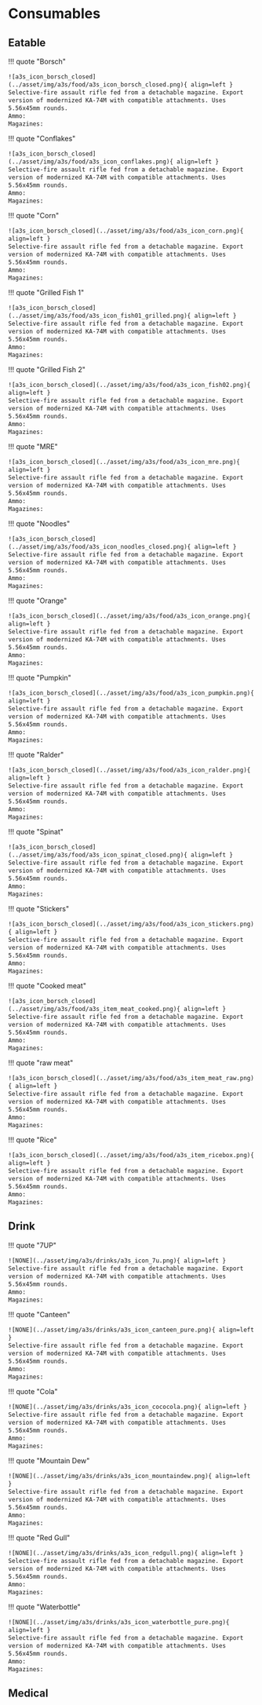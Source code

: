 # Consumables

## Eatable

!!! quote "Borsch"

    ![a3s_icon_borsch_closed](../asset/img/a3s/food/a3s_icon_borsch_closed.png){ align=left }
    Selective-fire assault rifle fed from a detachable magazine. Export version of modernized KA-74M with compatible attachments. Uses 5.56x45mm rounds.  
    Ammo:  
    Magazines:

!!! quote "Conflakes"

    ![a3s_icon_borsch_closed](../asset/img/a3s/food/a3s_icon_conflakes.png){ align=left }
    Selective-fire assault rifle fed from a detachable magazine. Export version of modernized KA-74M with compatible attachments. Uses 5.56x45mm rounds.  
    Ammo:  
    Magazines:

!!! quote "Corn"

    ![a3s_icon_borsch_closed](../asset/img/a3s/food/a3s_icon_corn.png){ align=left }
    Selective-fire assault rifle fed from a detachable magazine. Export version of modernized KA-74M with compatible attachments. Uses 5.56x45mm rounds.  
    Ammo:  
    Magazines:

!!! quote "Grilled Fish 1"

    ![a3s_icon_borsch_closed](../asset/img/a3s/food/a3s_icon_fish01_grilled.png){ align=left }
    Selective-fire assault rifle fed from a detachable magazine. Export version of modernized KA-74M with compatible attachments. Uses 5.56x45mm rounds.  
    Ammo:  
    Magazines:

!!! quote "Grilled Fish 2"

    ![a3s_icon_borsch_closed](../asset/img/a3s/food/a3s_icon_fish02.png){ align=left }
    Selective-fire assault rifle fed from a detachable magazine. Export version of modernized KA-74M with compatible attachments. Uses 5.56x45mm rounds.  
    Ammo:  
    Magazines:

!!! quote "MRE"

    ![a3s_icon_borsch_closed](../asset/img/a3s/food/a3s_icon_mre.png){ align=left }
    Selective-fire assault rifle fed from a detachable magazine. Export version of modernized KA-74M with compatible attachments. Uses 5.56x45mm rounds.  
    Ammo:  
    Magazines:

!!! quote "Noodles"

    ![a3s_icon_borsch_closed](../asset/img/a3s/food/a3s_icon_noodles_closed.png){ align=left }
    Selective-fire assault rifle fed from a detachable magazine. Export version of modernized KA-74M with compatible attachments. Uses 5.56x45mm rounds.  
    Ammo:  
    Magazines:

!!! quote "Orange"

    ![a3s_icon_borsch_closed](../asset/img/a3s/food/a3s_icon_orange.png){ align=left }
    Selective-fire assault rifle fed from a detachable magazine. Export version of modernized KA-74M with compatible attachments. Uses 5.56x45mm rounds.  
    Ammo:  
    Magazines:

!!! quote "Pumpkin"

    ![a3s_icon_borsch_closed](../asset/img/a3s/food/a3s_icon_pumpkin.png){ align=left }
    Selective-fire assault rifle fed from a detachable magazine. Export version of modernized KA-74M with compatible attachments. Uses 5.56x45mm rounds.  
    Ammo:  
    Magazines:

!!! quote "Ralder"

    ![a3s_icon_borsch_closed](../asset/img/a3s/food/a3s_icon_ralder.png){ align=left }
    Selective-fire assault rifle fed from a detachable magazine. Export version of modernized KA-74M with compatible attachments. Uses 5.56x45mm rounds.  
    Ammo:  
    Magazines:

!!! quote "Spinat"

    ![a3s_icon_borsch_closed](../asset/img/a3s/food/a3s_icon_spinat_closed.png){ align=left }
    Selective-fire assault rifle fed from a detachable magazine. Export version of modernized KA-74M with compatible attachments. Uses 5.56x45mm rounds.  
    Ammo:  
    Magazines:

!!! quote "Stickers"

    ![a3s_icon_borsch_closed](../asset/img/a3s/food/a3s_icon_stickers.png){ align=left }
    Selective-fire assault rifle fed from a detachable magazine. Export version of modernized KA-74M with compatible attachments. Uses 5.56x45mm rounds.  
    Ammo:  
    Magazines:

!!! quote "Cooked meat"

    ![a3s_icon_borsch_closed](../asset/img/a3s/food/a3s_item_meat_cooked.png){ align=left }
    Selective-fire assault rifle fed from a detachable magazine. Export version of modernized KA-74M with compatible attachments. Uses 5.56x45mm rounds.  
    Ammo:  
    Magazines:

!!! quote "raw meat"

    ![a3s_icon_borsch_closed](../asset/img/a3s/food/a3s_item_meat_raw.png){ align=left }
    Selective-fire assault rifle fed from a detachable magazine. Export version of modernized KA-74M with compatible attachments. Uses 5.56x45mm rounds.  
    Ammo:  
    Magazines:

!!! quote "Rice"

    ![a3s_icon_borsch_closed](../asset/img/a3s/food/a3s_item_ricebox.png){ align=left }
    Selective-fire assault rifle fed from a detachable magazine. Export version of modernized KA-74M with compatible attachments. Uses 5.56x45mm rounds.  
    Ammo:  
    Magazines:

## Drink

!!! quote "7UP"

    ![NONE](../asset/img/a3s/drinks/a3s_icon_7u.png){ align=left }
    Selective-fire assault rifle fed from a detachable magazine. Export version of modernized KA-74M with compatible attachments. Uses 5.56x45mm rounds.  
    Ammo:  
    Magazines:

!!! quote "Canteen"

    ![NONE](../asset/img/a3s/drinks/a3s_icon_canteen_pure.png){ align=left }
    Selective-fire assault rifle fed from a detachable magazine. Export version of modernized KA-74M with compatible attachments. Uses 5.56x45mm rounds.  
    Ammo:  
    Magazines:

!!! quote "Cola"

    ![NONE](../asset/img/a3s/drinks/a3s_icon_cococola.png){ align=left }
    Selective-fire assault rifle fed from a detachable magazine. Export version of modernized KA-74M with compatible attachments. Uses 5.56x45mm rounds.  
    Ammo:  
    Magazines:

!!! quote "Mountain Dew"

    ![NONE](../asset/img/a3s/drinks/a3s_icon_mountaindew.png){ align=left }
    Selective-fire assault rifle fed from a detachable magazine. Export version of modernized KA-74M with compatible attachments. Uses 5.56x45mm rounds.  
    Ammo:  
    Magazines:

!!! quote "Red Gull"

    ![NONE](../asset/img/a3s/drinks/a3s_icon_redgull.png){ align=left }
    Selective-fire assault rifle fed from a detachable magazine. Export version of modernized KA-74M with compatible attachments. Uses 5.56x45mm rounds.  
    Ammo:  
    Magazines:

!!! quote "Waterbottle"

    ![NONE](../asset/img/a3s/drinks/a3s_icon_waterbottle_pure.png){ align=left }
    Selective-fire assault rifle fed from a detachable magazine. Export version of modernized KA-74M with compatible attachments. Uses 5.56x45mm rounds.  
    Ammo:  
    Magazines:

## Medical
